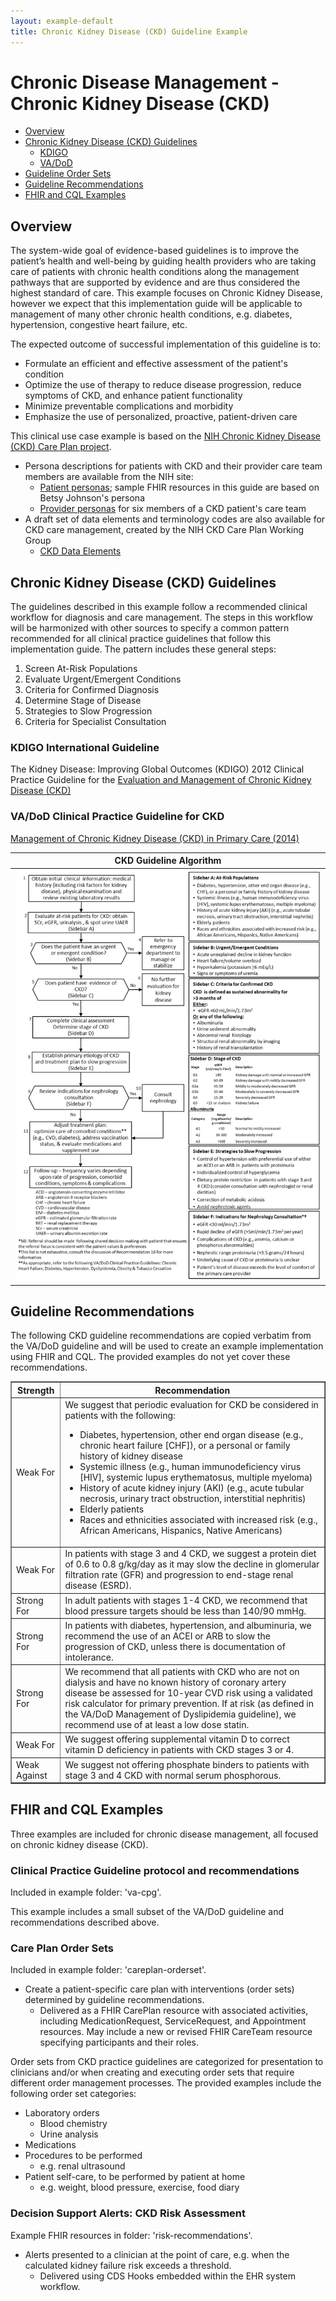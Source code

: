 ```yaml
---
layout: example-default
title: Chronic Kidney Disease (CKD) Guideline Example
---
```

# Chronic Disease Management - Chronic Kidney Disease (CKD)

* [Overview](#overview)
* [Chronic Kidney Disease (CKD) Guidelines](#chronic-kidney-disease-ckd-guidelines)
  * [KDIGO](#kdigo-international-guideline)
  * [VA/DoD](#vadod-clinical-practice-guideline-for-ckd)
* [Guideline Order Sets](#care-plan-order-sets)
* [Guideline Recommendations](#guideline-recommendations)
* [FHIR and CQL Examples](#fhir-and-cql-examples)

## Overview
The system-wide goal of evidence-based guidelines is to improve the patient’s health and well-being by guiding health providers who are taking care of patients with chronic health conditions along the management pathways that are supported by evidence and are thus considered the highest standard of care.
This example focuses on Chronic Kidney Disease, however we expect that this implementation guide will be applicable to management of many other chronic health conditions, e.g. diabetes, hypertension, congestive heart failure, etc.

The expected outcome of successful implementation of this guideline is to:
* Formulate an efficient and effective assessment of the patient's condition
* Optimize the use of therapy to reduce disease progression, reduce symptoms of CKD, and enhance patient functionality
* Minimize preventable complications and morbidity
* Emphasize the use of personalized, proactive, patient-driven care

This clinical use case example is based on the [NIH Chronic Kidney Disease (CKD) Care Plan project](https://www.niddk.nih.gov/health-information/communication-programs/nkdep/working-groups/health-information-technology/development-electronic-ckd-care-plan).
* Persona descriptions for patients with CKD and their provider care team members are available from the NIH site:
  * [Patient personas](https://www.niddk.nih.gov/-/media/Files/Health-Information/Communication-Programs/NKDEP/Patient_Personas_508.pdf?la=en); sample FHIR resources in this guide are based on Betsy Johnson's persona
  * [Provider personas](https://www.niddk.nih.gov/-/media/Files/Health-Information/Communication-Programs/NKDEP/Provider_Personas_508.pdf?la=en) for six members of a CKD patient's care team
* A draft set of data elements and terminology codes are also available for CKD care management, created by the NIH CKD Care Plan Working Group
  * [CKD Data Elements](https://www.niddk.nih.gov/health-information/communication-programs/nkdep/working-groups/health-information-technology/development-electronic-ckd-care-plan#draftSet)

## Chronic Kidney Disease (CKD) Guidelines
The guidelines described in this example follow a recommended clinical workflow for diagnosis and care management. The steps in this workflow will be harmonized with other sources to specify a common pattern recommended for all clinical practice guidelines that follow this implementation guide. The pattern includes these general steps:
1. Screen At-Risk Populations
2. Evaluate Urgent/Emergent Conditions
3. Criteria for Confirmed Diagnosis
4. Determine Stage of Disease
5. Strategies to Slow Progression
6. Criteria for Specialist Consultation

### KDIGO International Guideline
The Kidney Disease: Improving Global Outcomes (KDIGO) 2012 Clinical Practice Guideline for the
[Evaluation and Management of Chronic Kidney Disease (CKD)](https://kdigo.org/guidelines/ckd-evaluation-and-management/)


### VA/DoD Clinical Practice Guideline for CKD
[Management of Chronic Kidney Disease (CKD) in Primary Care (2014)](https://www.healthquality.va.gov/guidelines/cd/ckd/index.asp)

| CKD Guideline Algorithm |
| --- |
| ![CKD guideline algorithm](images/ckd-cpg-algorithm.png) |

## Guideline Recommendations
The following CKD guideline recommendations are copied verbatim from the VA/DoD guideline and will be used to create an example implementation using FHIR and CQL. The provided examples do not yet cover these recommendations.

<table border="1" cellpadding="2">
<tr align="center"><th>Strength</th>
<th>Recommendation</th></tr>

<tr><td>Weak For</td>
<td>
We suggest that periodic evaluation for CKD be considered in patients with the following: <ul>
<li>Diabetes, hypertension, other end organ disease (e.g., chronic heart failure [CHF]), or a personal or family history of kidney disease</li>
<li>Systemic illness (e.g., human immunodeficiency virus [HIV], systemic lupus erythematosus, multiple myeloma)</li>
<li>History of acute kidney injury (AKI) (e.g., acute tubular necrosis, urinary tract obstruction, interstitial nephritis)</li>
<li>Elderly patients</li>
<li>Races and ethnicities associated with increased risk (e.g., African Americans, Hispanics, Native Americans)</li>
</ul>
</td></tr>
<tr>
<td>Weak For</td>
<td>In patients with stage 3 and 4 CKD, we suggest a protein diet of 0.6 to 0.8 g/kg/day as it may slow the decline in glomerular filtration rate (GFR) and progression to end-stage renal disease (ESRD).</td>
</tr>
<tr>
<td>Strong For</td>
<td>In adult patients with stages 1-4 CKD, we recommend that blood pressure targets should be less than 140/90 mmHg.</td>
</tr>
<tr>
<td>Strong For</td>
<td>In patients with diabetes, hypertension, and albuminuria, we recommend the use of an ACEI or ARB to slow the progression of CKD, unless there is documentation of intolerance.</td>
</tr>
<tr>
<td>Strong For</td>
<td>We recommend that all patients with CKD who are not on dialysis and have no known history of coronary artery disease be assessed for 10-year CVD risk using a validated risk calculator for primary prevention. If at risk (as defined in the VA/DoD Management of Dyslipidemia guideline), we recommend use of at least a low dose statin.</td>
</tr>
<tr>
<td>Weak For</td>
<td>We suggest offering supplemental vitamin D to correct vitamin D deficiency in patients with CKD stages 3 or 4.</td>
</tr>
<tr>
<td>Weak Against</td>
<td>We suggest not offering phosphate binders to patients with stage 3 and 4 CKD with normal serum phosphorous.</td>
</tr>
</table>

## FHIR and CQL Examples
Three examples are included for chronic disease management, all focused on chronic kidney disease (CKD).

### Clinical Practice Guideline protocol and recommendations
Included in example folder: 'va-cpg'.

This example includes a small subset of the VA/DoD guideline and recommendations described above.


### Care Plan Order Sets
Included in example folder: 'careplan-orderset'.

* Create a patient-specific care plan with interventions (order sets) determined by guideline recommendations.
  * Delivered as a FHIR CarePlan resource with associated activities, including MedicationRequest, ServiceRequest, and Appointment resources. May include a new or revised FHIR CareTeam resource specifying participants and their roles.

Order sets from CKD practice guidelines are categorized for presentation to clinicians and/or when creating and executing order sets that require different order management processes. The provided examples include the following order set categories:
* Laboratory orders
  * Blood chemistry
  * Urine analysis
* Medications
* Procedures to be performed
  * e.g. renal ultrasound
* Patient self-care, to be performed by patient at home
  * e.g. weight, blood pressure, exercise, food diary

### Decision Support Alerts: CKD Risk Assessment
Example FHIR resources in folder: 'risk-recommendations'.

* Alerts presented to a clinician at the point of care, e.g. when the calculated kidney failure risk exceeds a threshold.
  * Delivered using CDS Hooks embedded within the EHR system workflow.
